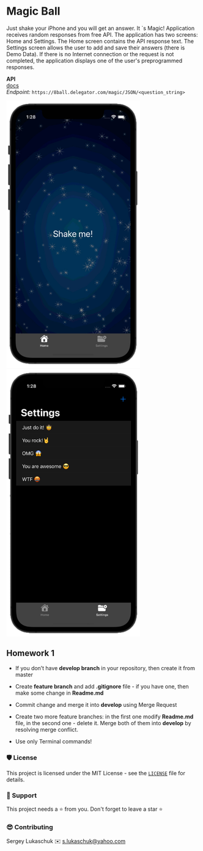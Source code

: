 # Magic Ball

Just shake your iPhone and you will get an answer. It `s Magic! Application receives random responses from free API. The application has two screens: Home and Settings. The Home screen contains the API response text. The Settings screen allows the user to add and save their answers (there is Demo Data). If there is no Internet connection or the request is not completed, the application displays one of the user's preprogrammed responses.

**API**<br>
[docs](https://8ball.delegator.com)<br>
*Endpoint:* `https://8ball.delegator.com/magic/JSON/<question_string>`

<img src="https://github.com/lgreydev/MagicBall/blob/main/Screenshots/001.jpg" width="350"><img src="https://github.com/lgreydev/MagicBall/blob/main/Screenshots/002.jpg" width="350">
 

## Homework 1

- If you don’t have **develop branch** in your repository, then create it from master

- Create **feature branch** and add **.gitignore** file - if you have one, then make some change in **Readme.md**

- Commit change and merge it into **develop** using Merge Request

- Create two more feature branches: in the first one modify **Readme.md** file, in the second one - delete it. Merge both of them into **develop** by resolving merge conflict.

- Use only Terminal commands!



### 🛡️ License

This project is licensed under the MIT License - see the [`LICENSE`](https://github.com/lgreydev/MagicBall/blob/main/License) file for details.

### 🙏 Support

This project needs a ⭐️ from you. Don't forget to leave a star ⭐️

### 😎 Contributing
Sergey Lukaschuk ✉️ s.lukaschuk@yahoo.com

